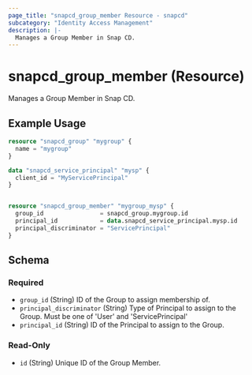 ```yaml
---
page_title: "snapcd_group_member Resource - snapcd"
subcategory: "Identity Access Management"
description: |-
  Manages a Group Member in Snap CD.
---
```


# snapcd_group_member (Resource)

Manages a Group Member in Snap CD.


## Example Usage

```terraform
resource "snapcd_group" "mygroup" {
  name = "mygroup"
}

data "snapcd_service_principal" "mysp" {
  client_id = "MyServicePrincipal"
}


resource "snapcd_group_member" "mygroup_mysp" {
  group_id                = snapcd_group.mygroup.id
  principal_id            = data.snapcd_service_principal.mysp.id
  principal_discriminator = "ServicePrincipal"
}
```

<!-- schema generated by tfplugindocs -->
## Schema

### Required

- `group_id` (String) ID of the Group to assign membership of.
- `principal_discriminator` (String) Type of Principal to assign to the Group. Must be one of 'User' and 'ServicePrincipal'
- `principal_id` (String) ID of the Principal to assign to the Group.

### Read-Only

- `id` (String) Unique ID of the Group Member.
